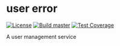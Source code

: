 # user error
[![License](http://img.shields.io/:license-apache-brightgreen.svg)](http://www.apache.org/licenses/LICENSE-2.0.html)
[![Build master](https://github.com/twinklehawk/user-error/workflows/Build%20master/badge.svg)](https://github.com/twinklehawk/user-error/actions?query=workflow%3A%22Build+master%22)
[![Test Coverage](https://api.codeclimate.com/v1/badges/11b1fb2535d8c30d446b/test_coverage)](https://codeclimate.com/github/twinklehawk/user-error/test_coverage)

A user management service
